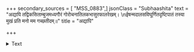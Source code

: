 +++
secondary_sources = [ "MSS_0883",]
jsonClass = "Subhaashita"
text = "अद्यापि तद्विकसिताम्बुजमध्यगौरं गोरोचनातिलकभासुरफालरेखम्।  \nईषन्मदालसविघूर्णितदृष्टिपातं तस्या मुखं प्रति मनो मम गच्छतीदम्॥"
title = "अद्यापि"

+++

<details><summary>Text</summary>

अद्यापि तद्विकसिताम्बुजमध्यगौरं गोरोचनातिलकभासुरफालरेखम्।  
ईषन्मदालसविघूर्णितदृष्टिपातं तस्या मुखं प्रति मनो मम गच्छतीदम्॥
</details>
